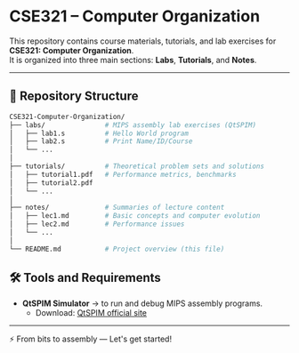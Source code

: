 # CSE321 – Computer Organization  

This repository contains course materials, tutorials, and lab exercises for **CSE321: Computer Organization**.  
It is organized into three main sections: **Labs**, **Tutorials**, and **Notes**.  

---

## 📂 Repository Structure  

```bash
CSE321-Computer-Organization/
├── labs/               # MIPS assembly lab exercises (QtSPIM)
│   ├── lab1.s          # Hello World program
│   ├── lab2.s          # Print Name/ID/Course
│   └── ...
│
├── tutorials/          # Theoretical problem sets and solutions
│   ├── tutorial1.pdf   # Performance metrics, benchmarks
│   ├── tutorial2.pdf
│   └── ...
│
├── notes/              # Summaries of lecture content
│   ├── lec1.md         # Basic concepts and computer evolution
│   ├── lec2.md         # Performance issues
│   └── ...
│
└── README.md           # Project overview (this file)
```

## 🛠️ Tools and Requirements  

- **QtSPIM Simulator** → to run and debug MIPS assembly programs.  
  - Download: [QtSPIM official site](https://spimsimulator.sourceforge.net/)  


---
⚡ From bits to assembly — Let's get started!

